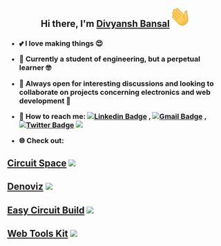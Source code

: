 <h2 align="Center">  Hi there, I'm <a href="https://idivyanshbansal.tk/">Divyansh Bansal</a><img src="https://raw.githubusercontent.com/ABSphreak/ABSphreak/master/gifs/Hi.gif" width="50"></h2>
<h3>

- 💕 I love making things 😍
- 🔭 Currently a student of engineering, but a perpetual learner 🤓
- 👯 Always open for interesting discussions and looking to collaborate on projects concerning electronics and web development 🙂
- 💬 How to reach me:
[![Linkedin Badge](https://img.shields.io/badge/-LinkedIn-blue?style=flat-square&logo=Linkedin&logoColor=white&link=https://www.linkedin.com/in/idivyanshbansal/)](https://www.linkedin.com/in/idivyanshbansal/) 
, [![Gmail Badge](https://img.shields.io/badge/-Gmail-c14438?style=flat-square&logo=Gmail&logoColor=white&link=mailto:divyansh.bansal25@gmail.com)](mailto:divyansh.bansal25@gmail.com)
,[![Twitter Badge](https://img.shields.io/badge/-Divyansh-1ca0f1?style=flat-square&logo=twitter&logoColor=white&link=https://twitter.com/idivyanshbnsl)](https://twitter.com/idivyanshbnsl) <img src="https://cdn.dribbble.com/users/2437398/screenshots/4874253/media/2f02a5172aa13b3884144e7b2f49f363.gif" width="50">

- 🌐 Check out: </h3>

<h2><a href="https://circuitspace.cf/">Circuit Space</a> <img src="https://webtoolskit.online/assets/img/circuitspace.png" width="50"></h2>
<h2><a href="https://denoviz.web.app/">Denoviz</a> <img src="https://denoviz.web.app/assets/img/og.png" width="50"></h2>
<h2><a href="https://easycircuitbuild.tech/">Easy Circuit Build</a> <img src="https://webtoolskit.online/assets/img/easy-circuit-build.webp" width="50"></h2> 
<h2><a href="https://webtoolskit.online/">Web Tools Kit</a> <img src="https://webtoolskit.online/assets/img/og.png" width="50"></h2>


<!--
**idivyanshbansal/idivyanshbansal** is a ✨ _special_ ✨ repository because its `README.md` (this file) appears on your GitHub profile.

Here are some ideas to get you started:-->
